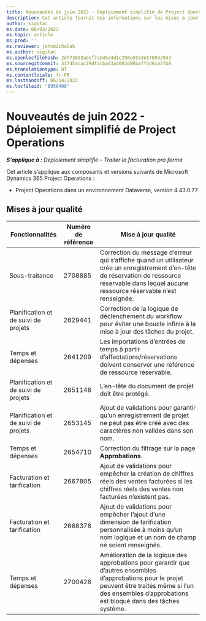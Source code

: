 ```yaml
---
title: Nouveautés de juin 2022 - Déploiement simplifié de Project Operations
description: Cet article fournit des informations sur les mises à jour de qualité disponibles dans la version de juin 2022 du déploiement simplifié de Microsoft Dynamics 365 Project Operations.
author: sigitac
ms.date: 06/03/2022
ms.topic: article
ms.prod: ''
ms.reviewer: johnmichalak
ms.author: sigitac
ms.openlocfilehash: 2d773603abef7ab45d4d1c298e5553e57893294d
ms.sourcegitcommit: 51745acac29dfacba43a4003d86baff4d6ca2fb8
ms.translationtype: HT
ms.contentlocale: fr-FR
ms.lasthandoff: 06/14/2022
ms.locfileid: "8959408"
---
```

# <a name="whats-new-june-2022---project-operations-lite-deployment"></a>Nouveautés de juin 2022 - Déploiement simplifié de Project Operations

_**S’applique à :** Déploiement simplifié – Traiter la facturation pro forma_

Cet article s’applique aux composants et versions suivants de Microsoft Dynamics 365 Project Operations :

- Project Operations dans un environnement Dataverse, version 4.43.0.77

## <a name="quality-updates"></a>Mises à jour qualité

| Fonctionnalités | Numéro de référence | Mise à jour qualité |
| --- | --- | --- |
| Sous-traitance | 2708885 | Correction du message d’erreur qui s’affiche quand un utilisateur crée un enregistrement d’en-tête de réservation de ressource réservable dans lequel aucune ressource réservable n’est renseignée. |
| Planification et de suivi de projets | 2629441 | Correction de la logique de déclenchement du workflow pour éviter une boucle infinie à la mise à jour des tâches du projet. |
| Temps et dépenses | 2641209 | Les importations d’entrées de temps à partir d’affectations/réservations doivent conserver une référence de ressource réservable. |
| Planification et de suivi de projets | 2651148 | L’en-tête du document de projet doit être protégé.|
| Planification et de suivi de projets | 2653145 | Ajout de validations pour garantir qu’un enregistrement de projet ne peut pas être créé avec des caractères non valides dans son nom. |
| Temps et dépenses | 2654710 | Correction du filtrage sur la page **Approbations**. |
| Facturation et tarification | 2667805 | Ajout de validations pour empêcher la création de chiffres réels des ventes facturées si les chiffres réels des ventes non facturées n’existent pas. |
| Facturation et tarification | 2668378 | Ajout de validations pour empêcher l’ajout d’une dimension de tarification personnalisée à moins qu’un nom logique et un nom de champ ne soient renseignés. |
| Temps et dépenses | 2700428 | Amélioration de la logique des approbations pour garantir que d’autres ensembles d’approbations pour le projet peuvent être traités même si l’un des ensembles d’approbations est bloqué dans des tâches système. |
